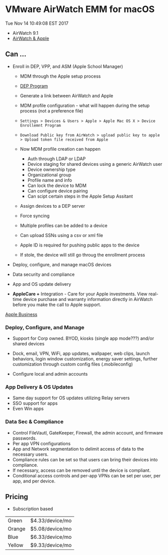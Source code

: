 # VMware AirWatch EMM for macOS

Tue Nov 14 10:49:08 EST 2017

-   AirWatch 9.1
-   [AirWatch & Apple](https://air-watch.com/apple "air-watch.com/apple")

## Can ...

-   Enroll in DEP, VPP, and ASM (Apple School Manager)

    -   MDM through the Apple setup process

    -   [DEP Program](deploy.app.com)

    -   Generate a link between AirWatch and Apple

    -   MDM profile configuration - what will happen during the setup process (not a preference file)

    -   `Settings > Devices & Users > Apple > Apple Mac OS X > Device Enrollemnt Program`

    -   `Download Public key from AirWatch > upload public key to apple > Upload token file received from Apple`

    -   Now MDM profile creation can happen
        
        -   Auth through LDAP or LDAP
        -   Device staging for shared devices using a generic AirWatch user
        -   Device ownership type 
        -   Organizational group
        -   Profile name and info 
        -   Can lock the device to MDM
        -   Can configure device pairing
        -   Can scipt certain steps in the Apple Setup Assitant

    -   Assign devices to a DEP server 

    -   Force syncing 

    -   Multiple profiles can be added to a device

    -   Can upload SSNs using a csv or xml file

    -   Apple ID is required for pushing public apps to the device

    -   If stole, the device will still go throug the enrollment process 

-   Deploy, configure, and manage macOS devices 

-   Data security and compliance 

-   App and OS update delivery

-   **AppleCare +** Integration - Care for your Apple investments. View real-time device purchase and warranty information directly in AirWatch before you make the call to Apple support.

[Apple Business](https://www.apple.com/business/resources/#management "Apple for Business")


### Deploy, Configure, and Manage

-   Support for Corp owned.  BYOD, kiosks (single app mode???) and/or shared devices 

-   Dock, email, VPN, WiFi, app updates, wallpaper, web clips, launch behaviors, login window customization, energy saver settings, further customization through custom config files (.mobileconfig)

-   Configure local and admin accounts 


### App Delivery & OS Updates 

-   Same day support for OS updates utilizing Relay servers 
-   SSO support for apps
-   Even Win apps 


### Data Sec & Compliance 

-   Control FileVautl, GateKeeper, Firewall, the admin account, and firmware passwords.
-   Per app VPN configurations
-   App and Network segmentation to delimit access of data to the necessary users. 
-   Compliance rules can be set so that users can bring their devices into compliance. 
-   If necessary, access can be removed until the device is compliant. 
-   Conditional access controls and per-app VPNs can be set per user, per app, and per device. 

## Pricing

-   Subscription based

<table>
<tr>
    <td>Green</td>
    <td>$4.33/device/mo<t/td>
</tr>

<tr>
    <td>Orange</td>
    <td>$5.08/device/mo<t/td>
</tr>

<tr>
    <td>Blue</td>
    <td>$6.33/device/mo<t/td>
</tr>

<tr>
    <td>Yellow</td>
    <td>$9.33/device/mo<t/td>
</tr>
</table>

